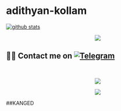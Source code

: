 # adithyan-kollam
  [![github stats](https://github-readme-stats.vercel.app/api?username=piku-adhi&show_icons=true&theme=radical)](https://github.com/piku-adhi)
<p align="center">
  <img src="https://media.giphy.com/media/RbDKaczqWovIugyJmW/giphy.gif">
</p>


## 🤦‍♂️ Contact me on [![Telegram](https://img.shields.io/badge/telegram-050000.svg?style=for-the-badge&logo=telegram)](https://t.me/mrdevilmater) 
<br>

<p align="center"><a href="https://github.com/Mister-dark-prince"><img src="https://github-readme-stats.vercel.app/api?username=Mister-Dark-Prince&show_icons=true&theme=radical"></a></p>
<p align="center"><a href="https://github.com/Mister-dark-prince"><img src="https://github-readme-stats.vercel.app/api/top-langs/?username=Mister-Dark-Prince&theme=radical&layout=compact"></a></p> 





##KANGED 
